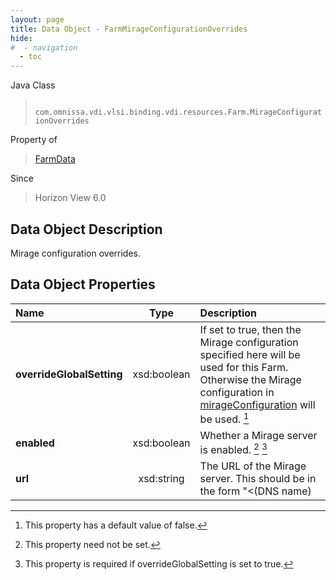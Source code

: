 ```yaml
---
layout: page
title: Data Object - FarmMirageConfigurationOverrides
hide:
#  - navigation
  - toc
---
```






Java Class
> ` com.omnissa.vdi.vlsi.binding.vdi.resources.Farm.MirageConfigurationOverrides`

Property of
> [FarmData](vdi.resources.Farm.FarmData.md#field_detail)

Since
> Horizon View 6.0


## Data Object Description

Mirage configuration overrides.

## Data Object Properties

 Name | Type | Description
:---|:---:|:---
**overrideGlobalSetting**|  xsd:boolean|  If set to true, then the Mirage configuration specified here will be used for this Farm. Otherwise the Mirage configuration in [mirageConfiguration](vdi.infrastructure.GlobalSettings.GlobalSettingsInfo.md#mirageConfiguration) will be used. [^5]
**enabled**|  xsd:boolean|  Whether a Mirage server is enabled. [^1] [^52]
**url**|  xsd:string|  The URL of the Mirage server. This should be in the form "<(DNS name)|(IPv4)|(IPv6)><:(port)>". IPv6 addresses must be enclosed in square brackets. [^1] [^53]


 


[^1]: This property need not be set.
[^5]: This property has a default value of false.
[^52]: This property is required if overrideGlobalSetting is set to true.
[^53]: This property is required if enabled is set to true.
